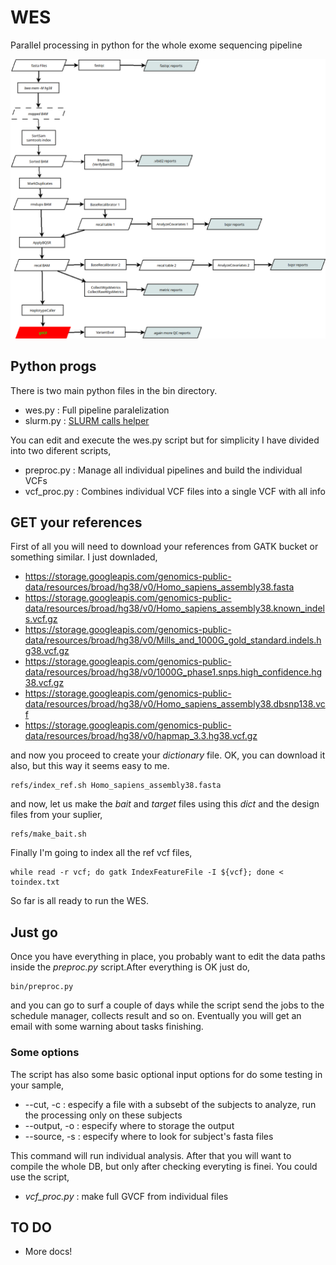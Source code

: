 # WES

Parallel processing in python for the whole exome sequencing pipeline

![Individual WES pipeline](wes_pipe.png)

## Python progs

There is two main python files in the bin directory. 

   * wes.py : Full pipeline paralelization
   * slurm.py : [SLURM calls helper](https://github.com/asqwerty666/slurm-modpy)

You can edit and execute the wes.py script but for simplicity I have divided into two diferent scripts,

   * preproc.py : Manage all individual pipelines and build the individual VCFs 
   * vcf\_proc.py : Combines individual VCF files into a single VCF with all info

## GET your references

First of all you will need to download your references from GATK bucket or something similar. I just downladed,
  
   * https://storage.googleapis.com/genomics-public-data/resources/broad/hg38/v0/Homo_sapiens_assembly38.fasta
   * https://storage.googleapis.com/genomics-public-data/resources/broad/hg38/v0/Homo_sapiens_assembly38.known_indels.vcf.gz
   * https://storage.googleapis.com/genomics-public-data/resources/broad/hg38/v0/Mills_and_1000G_gold_standard.indels.hg38.vcf.gz
   * https://storage.googleapis.com/genomics-public-data/resources/broad/hg38/v0/1000G_phase1.snps.high_confidence.hg38.vcf.gz
   * https://storage.googleapis.com/genomics-public-data/resources/broad/hg38/v0/Homo_sapiens_assembly38.dbsnp138.vcf
   * https://storage.googleapis.com/genomics-public-data/resources/broad/hg38/v0/hapmap_3.3.hg38.vcf.gz

and now you proceed to create your _dictionary_ file. OK, you can download it also, but this way it seems easy to me.

```
refs/index_ref.sh Homo_sapiens_assembly38.fasta
```

and now, let us make the _bait_ and _target_ files using this _dict_ and the design files from your suplier,

```
refs/make_bait.sh
```

Finally I'm going to index all the ref vcf files,

```
while read -r vcf; do gatk IndexFeatureFile -I ${vcf}; done < toindex.txt
```

So far is all ready to run the WES.

## Just go

Once you have everything in place, you probably want to edit the data paths inside the _preproc.py_ script.After everything is OK just do,

```
bin/preproc.py
```

and you can go to surf a couple of days while the script send the jobs to the schedule manager, collects result and so on. Eventually you will get an email with some warning about tasks finishing.

### Some options

The script has also some basic optional input options for do some testing in your sample,

   * --cut, -c : especify a file with a subsebt of the subjects to analyze, run the processing only on these subjects
   * --output, -o : especify where to storage the output
   * --source, -s : especify where to look for subject's fasta files

This command will run individual analysis. After that you will want to compile the whole DB, but only after checking everyting is finei. You could use the script,

  * *vcf_proc.py* : make full GVCF from individual files


## TO DO

   * More docs!


